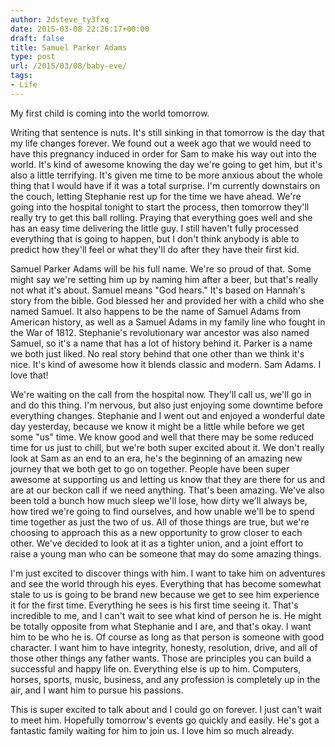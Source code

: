 ```yaml
---
author: 2dsteve_ty3fxq
date: 2015-03-08 22:26:17+00:00
draft: false
title: Samuel Parker Adams
type: post
url: /2015/03/08/baby-eve/
tags:
- Life
---
```


My first child is coming into the world tomorrow.

Writing that sentence is nuts. It's still sinking in that tomorrow is the day that my life changes forever. We found out a week ago that we would need to have this pregnancy induced in order for Sam to make his way out into the world. It's kind of awesome knowing the day we're going to get him, but it's also a little terrifying. It's given me time to be more anxious about the whole thing that I would have if it was a total surprise. I'm currently downstairs on the couch, letting Stephanie rest up for the time we have ahead. We're going into the hospital tonight to start the process, then tomorrow they'll really try to get this ball rolling. Praying that everything goes well and she has an easy time delivering the little guy. I still haven't fully processed everything that is going to happen, but I don't think anybody is able to predict how they'll feel or what they'll do after they have their first kid.

Samuel Parker Adams will be his full name. We're so proud of that. Some might say we're setting him up by naming him after a beer, but that's really not what it's about. Samuel means "God hears." It's based on Hannah's story from the bible. God blessed her and provided her with a child who she named Samuel. It also happens to be the name of Samuel Adams from American history, as well as a Samuel Adams in my family line who fought in the War of 1812. Stephanie's revolutionary war ancestor was also named Samuel, so it's a name that has a lot of history behind it. Parker is a name we both just liked. No real story behind that one other than we think it's nice. It's kind of awesome how it blends classic and modern. Sam Adams. I love that!

We're waiting on the call from the hospital now. They'll call us, we'll go in and do this thing. I'm nervous, but also just enjoying some downtime before everything changes. Stephanie and I went out and enjoyed a wonderful date day yesterday, because we know it might be a little while before we get some "us" time. We know good and well that there may be some reduced time for us just to chill, but we're both super excited about it. We don't really look at Sam as an end to an era, he's the beginning of an amazing new journey that we both get to go on together. People have been super awesome at supporting us and letting us know that they are there for us and are at our beckon call if we need anything. That's been amazing. We've also been told a bunch how much sleep we'll lose, how dirty we'll always be, how tired we're going to find ourselves, and how unable we'll be to spend time together as just the two of us. All of those things are true, but we're choosing to approach this as a new opportunity to grow closer to each other. We've decided to look at it as a tighter union, and a joint effort to raise a young man who can be someone that may do some amazing things.

I'm just excited to discover things with him. I want to take him on adventures and see the world through his eyes. Everything that has become somewhat stale to us is going to be brand new because we get to see him experience it for the first time. Everything he sees is his first time seeing it. That's incredible to me, and I can't wait to see what kind of person he is. He might be totally opposite from what Stephanie and I are, and that's okay. I want him to be who he is. Of course as long as that person is someone with good character. I want him to have integrity, honesty, resolution, drive, and all of those other things any father wants. Those are principles you can build a successful and happy life on. Everything else is up to him. Computers, horses, sports, music, business, and any profession is completely up in the air, and I want him to pursue his passions.

This is super excited to talk about and I could go on forever. I just can't wait to meet him. Hopefully tomorrow's events go quickly and easily. He's got a fantastic family waiting for him to join us. I love him so much already.
